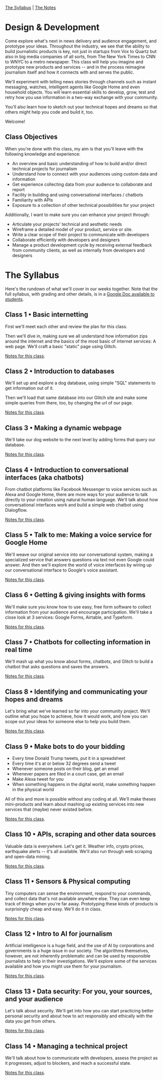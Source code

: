[The Syllabus](./README.md) | [The Notes](./THE_NOTES.md)

# Design & Development

Come explore what's next in news delivery and audience engagement, and prototype your ideas. Throughout the industry, we see that the ability to build journalistic products is key, not just in startups from Vox to Quartz but also in big media companies of all sorts, from The New York Times to CNN to WNYC to a metro newspaper. This class will help you imagine and prototype new products and services -- and in the process reimagine journalism itself and how it connects with and serves the public.

We'll experiment with telling news stories through channels such as instant messaging, watches, intelligent agents like Google Home and even household objects. You will learn essential skills to develop, grow, test and retry how you use information in a two-way exchange with your community.

You'll also learn how to sketch out your technical hopes and dreams so that others might help you code and build it, too.

Welcome!

## Class Objectives

When you're done with this class, my aim is that you'll leave with the following knowledge and experience:

- An overview and basic understanding of how to build and/or direct technical projects for journalism
- Understand how to connect with your audiences using custom data and information
- Get experience collecting data from your audience to collaborate and report
- Facility in building and using conversational interfaces / chatbots
- Familiarity with APIs
- Exposure to a collection of other technical possibilities for your project

Additionally, I want to make sure you can enhance your project through:

- Articulate your projects’ technical and aesthetic needs
- Wireframe a detailed model of your product, service or site.
- Write a clear scope of their project to communicate with developers
- Collaborate efficiently with developers and designers
- Manage a product development cycle by receiving external feedback from community clients, as well as internally from developers and designers


# The Syllabus

Here's the rundown of what we'll cover in our weeks together. Note that the full syllabus, with grading and other details, is in a [Google Doc available to students](https://docs.google.com/document/d/18NGVFxtoaJ3dAtNInjoG1b5Hb6TmSgkl7DBBbeBVTvk/edit).

## Class 1 • Basic internetting

First we'll meet each other and review the plan for this class.

Then we'll dive in, making sure we all understand how information zips around the internet and the basics of the most basic of internet services: A web page. We'll craft a basic "static" page using Glitch.

<a href="https://keefe.cc/newmark-design-development/THE_NOTES.html#class1">Notes for this class</a>.

## Class 2 • Introduction to databases

We'll set up and explore a dog database, using simple "SQL" statements to get information out of it. 

Then we'll load that same database into our Glitch site and make some simple queries from there, too, by changing the url of our page.

<a href="https://keefe.cc/newmark-design-development/THE_NOTES.html#class2">Notes for this class</a>.

## Class 3 • Making a dynamic webpage

We'll take our dog website to the next level by adding forms that query our database.

<a href="https://keefe.cc/newmark-design-development/THE_NOTES.html#class3">Notes for this class</a>.

## Class 4 • Introduction to conversational interfaces (aka chatbots)

From chatbot platforms like Facebook Messenger to voice services such as Alexa and Google Home, there are more ways for your audience to talk directly to your creation using natural human language. We'll talk about how conversational interfaces work and build a simple web chatbot using Dialogflow.

<a href="https://keefe.cc/newmark-design-development/THE_NOTES.html#class4">Notes for this class</a>.

## Class 5 • Talk to me: Making a voice service for Google Home

We'll weave our original service into our conversational system, making a specialized service that answers questions via text not even Google could answer. And then we'll explore the world of voice interfaces by wiring up our conversational interface to Google's voice assistant.

<a href="https://keefe.cc/newmark-design-development/THE_NOTES.html#class5">Notes for this class</a>.

## Class 6 • Getting & giving insights with forms

We'll make sure you know how to use easy, free form software to collect information from your audience and encourage participation. We'll take a close look at 3 services: Google Forms, Airtable, and Typeform.

<a href="https://keefe.cc/newmark-design-development/THE_NOTES.html#class6">Notes for this class</a>.

## Class 7 • Chatbots for collecting information in real time

We'll mash up what you know about forms, chatbots, and Glitch to build a chatbot that asks questions and saves the answers. 

<a href="https://keefe.cc/newmark-design-development/THE_NOTES.html#class7">Notes for this class</a>.


## Class 8 • Identifying and communicating your hopes and dreams

Let's bring what we've learned so far into your community project. We'll outline what you hope to achieve, how it would work, and how you can scope out your ideas for someone else to help you build them.

<a href="https://keefe.cc/newmark-design-development/THE_NOTES.html#class8">Notes for this class</a>.

## Class 9 • Make bots to do your bidding

- Every time Donald Trump tweets, put it in a spreadsheet
- Every time it's at or below 32 degrees send a tweet
- Whenever someone posts on their blog, get an email
- Whenever papers are filed in a court case, get an email 
- Make Alexa tweet for you
- When something happens in the digital world, make something happen in the physical world

All of this and more is possible without any coding at all. We'll make theses mini-products and learn about mashing up existing services into new services that (maybe) never existed before.

<a href="https://keefe.cc/newmark-design-development/THE_NOTES.html#class9">Notes for this class</a>.

## Class 10 • APIs, scraping and other data sources

Valuable data is everywhere. Let's get it. Weather info, crypto prices, earthquake alerts -- it's all available. We'll also run through web scraping and open-data mining.

<a href="https://keefe.cc/newmark-design-development/THE_NOTES.html#class10">Notes for this class</a>.

## Class 11 • Sensors & Physical computing

Tiny computers can sense the environment, respond to your commands, and collect data that's not available anywhere else. They can even keep track of things when you're far away. Prototyping these kinds of products is surprisingly cheap and easy. We'll do it in class.

<a href="https://keefe.cc/newmark-design-development/THE_NOTES.html#class11">Notes for this class</a>.

## Class 12 • Intro to AI for journalism

Artificial intelligence is a huge field, and the use of AI by corporations and governments is a huge issue in our society. The algorithms themselves, however, are not inherently problematic and can be used by responsible journalists to help in their investigations. We'll explore some of the services available and how you might use them for your journalism.


<a href="https://keefe.cc/newmark-design-development/THE_NOTES.html#class12">Notes for this class</a>.

## Class 13 • Data security: For you, your sources, and your audience

Let's talk about security. We'll get into how you can start practicing better personal security and about how to act responsibly and ethically with the data you get from others.

<a href="https://keefe.cc/newmark-design-development/THE_NOTES.html#class13">Notes for this class</a>.


## Class 14 • Managing a technical project

We'll talk about how to communicate with developers, assess the project as it progresses, adjust to blockers, and reach a successful state.

<a href="https://keefe.cc/newmark-design-development/THE_NOTES.html#class14">Notes for this class</a>.


